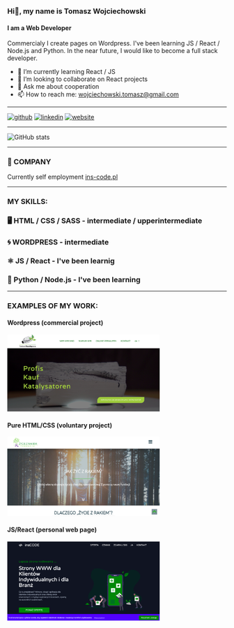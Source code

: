 ### Hi👋, my name is Tomasz Wojciechowski
#### I am a Web Developer 




Commercialy I create pages on Wordpress. I've been learning JS / React / Node.js and Python. In the near future, I would like to become a full stack developer.


- 🌱 I’m currently learning React / JS 
- 👯 I’m looking to collaborate on React projects 
- 💬 Ask me about cooperation  
- 📫 How to reach me: wojciechowski.tomasz@gmail.com 

<hr>

[<img src='https://cdn.jsdelivr.net/npm/simple-icons@3.0.1/icons/github.svg' alt='github' height='40'>](https://github.com/grivel17)  [<img src='https://cdn.jsdelivr.net/npm/simple-icons@3.0.1/icons/linkedin.svg' alt='linkedin' height='40'>](https://www.linkedin.com/in/tomasz-wojciechowski-61600742/)  [<img src='https://cdn.jsdelivr.net/npm/simple-icons@3.0.1/icons/icloud.svg' alt='website' height='40'>](https://ins-code.pl)  

<hr>

![GitHub stats](https://github-readme-stats.vercel.app/api?username=grivel17&show_icons=true)  

<hr>

### 🏢 COMPANY 

Currently self employment <a href="https://ins-code.pl">ins-code.pl</a>

<hr>

### MY SKILLS: 

### 🖥️  HTML / CSS / SASS - intermediate / upperintermediate

### 🌀  WORDPRESS - intermediate

### ⚛️  JS / React - I've been learnig 

### 🐍  Python / Node.js - I've been learning 

<hr>

### EXAMPLES OF MY WORK:



#### Wordpress (commercial project)
<a href="" target='_blank'><img src="https://github.com/grivel17/grivel17/blob/main/Zrzut%20ekranu%202021-03-19%20o%2012.12.35.png" width="350px" /></a>


#### Pure HTML/CSS (voluntary project)
<a href="" target='_blank'><img src="https://github.com/grivel17/grivel17/blob/main/Zrzut%20ekranu%202021-03-19%20o%2012.30.31.png" width="350px" /></a>


#### JS/React (personal web page)
<a href="" target='_blank'><img src="https://github.com/grivel17/grivel17/blob/main/Zrzut%20ekranu%202021-03-19%20o%2012.35.07.png" width="350px" /></a>
</div>
</div>






